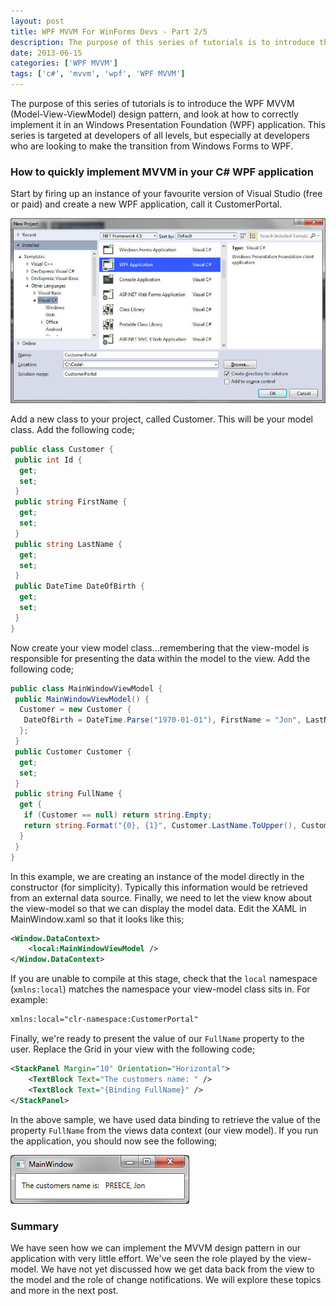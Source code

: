 ```yaml
---
layout: post
title: WPF MVVM For WinForms Devs - Part 2/5
description: The purpose of this series of tutorials is to introduce the WPF MVVM (Model-View-ViewModel) design pattern, and look at how to correctly implement it in an Windows Presentation Foundation (WPF) application.
date: 2013-06-15
categories: ['WPF MVVM']
tags: ['c#', 'mvvm', 'wpf', 'WPF MVVM']
---
```


The purpose of this series of tutorials is to introduce the WPF MVVM (Model-View-ViewModel) design pattern, and look at how to correctly implement it in an Windows Presentation Foundation (WPF) application. This series is targeted at developers of all levels, but especially at developers who are looking to make the transition from Windows Forms to WPF.

### How to quickly implement MVVM in your C# WPF application

Start by firing up an instance of your favourite version of Visual Studio (free or paid) and create a new WPF application, call it CustomerPortal.

![VS Create Project Dialog](vssavedialog1.jpg)

Add a new class to your project, called Customer. This will be your model class. Add the following code;

```csharp
public class Customer {
 public int Id {
  get;
  set;
 }
 public string FirstName {
  get;
  set;
 }
 public string LastName {
  get;
  set;
 }
 public DateTime DateOfBirth {
  get;
  set;
 }
}
```

Now create your view model class...remembering that the view-model is responsible for presenting the data within the model to the view. Add the following code;

```csharp
public class MainWindowViewModel {
 public MainWindowViewModel() {
  Customer = new Customer {
   DateOfBirth = DateTime.Parse("1970-01-01"), FirstName = "Jon", LastName = "Preece", Id = 1
  };
 }
 public Customer Customer {
  get;
  set;
 }
 public string FullName {
  get {
   if (Customer == null) return string.Empty;
   return string.Format("{0}, {1}", Customer.LastName.ToUpper(), Customer.FirstName);
  }
 }
}
```

In this example, we are creating an instance of the model directly in the constructor (for simplicity). Typically this information would be retrieved from an external data source. Finally, we need to let the view know about the view-model so that we can display the model data. Edit the XAML in MainWindow.xaml so that it looks like this;

```xml
<Window.DataContext>
	<local:MainWindowViewModel />
</Window.DataContext>
```

If you are unable to compile at this stage, check that the `local` namespace (`xmlns:local`) matches the namespace your view-model class sits in. For example:

```xml
xmlns:local="clr-namespace:CustomerPortal"
```

Finally, we're ready to present the value of our `FullName` property to the user. Replace the Grid in your view with the following code;

```xml
<StackPanel Margin="10" Orientation="Horizontal">
	<TextBlock Text="The customers name: " />
	<TextBlock Text="{Binding FullName}" />
</StackPanel>
```

In the above sample, we have used data binding to retrieve the value of the property `FullName` from the views data context (our view model). If you run the application, you should now see the following;

![Main Window](mainwindow1.jpg)

### Summary

We have seen how we can implement the MVVM design pattern in our application with very little effort. We've seen the role played by the view-model. We have not yet discussed how we get data back from the view to the model and the role of change notifications. We will explore these topics and more in the next post.
